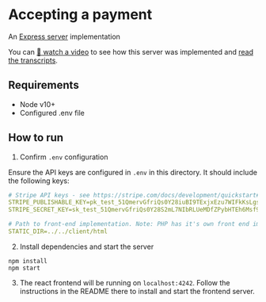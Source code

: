 # Accepting a payment

An [Express server](http://expressjs.com) implementation

You can [🎥 watch a video](https://youtu.be/WG4ehXSEpz4) to see how this server was implemented and [read the transcripts](./TRANSCRIPTS.md).

## Requirements

- Node v10+
- Configured .env file

## How to run

1. Confirm `.env` configuration

Ensure the API keys are configured in `.env` in this directory. It should include the following keys:

```yaml
# Stripe API keys - see https://stripe.com/docs/development/quickstart#api-keys
STRIPE_PUBLISHABLE_KEY=pk_test_51QmervGfriQs0Y28iuBI9TExjxEzu7WIFkKsLgsiuZBZx5dHcrmT6WpWY0aEZ0W8NETpoMhiX66Gxv5w5KbI188j00C4cvzOMG
STRIPE_SECRET_KEY=sk_test_51QmervGfriQs0Y28S2mL7NIbRLUeMDfZPybHTEh6Msf9PB75Z18JfsJj3m38Oo8qewZzMSvH0lmsk4CAIgUjU9Yh008SDz2qdR

# Path to front-end implementation. Note: PHP has it's own front end implementation.
STATIC_DIR=../../client/html
```

2. Install dependencies and start the server

```
npm install
npm start
```

3. The react frontend will be running on `localhost:4242`. Follow the instructions in the README there to install and start the frontend server.
